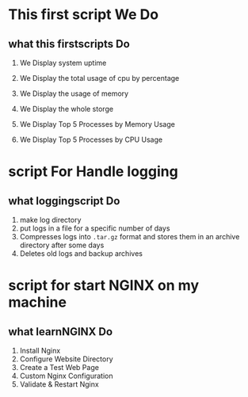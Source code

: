 # This first script We Do

## what this firstscripts Do
1. We Display system uptime  
2. We Display the total usage of cpu by percentage  

3. We Display the usage of memory 
4. We Display the whole storge
5. We Display Top 5 Processes by Memory Usage
6. We Display Top 5 Processes by CPU Usage

# script For Handle logging

## what loggingscript Do
1. make log directory
2. put logs in a file for a specific number of days
3. Compresses logs into ```.tar.gz``` format and stores them in an archive directory after some days
4. Deletes old logs and backup archives

# script for start NGINX on my machine

## what learnNGINX Do
1. Install Nginx
2. Configure Website Directory
3. Create a Test Web Page
4. Custom Nginx Configuration
5. Validate & Restart Nginx
